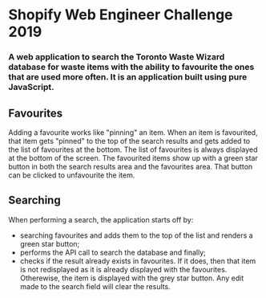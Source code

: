 # Shopify Web Engineer Challenge 2019
### A web application to search the Toronto Waste Wizard database for waste items with the ability to favourite the ones that are used more often. It is an application built using pure JavaScript.

## Favourites
Adding a favourite works like "pinning" an item. When an item is favourited, that item gets "pinned" to the top of the search results and gets added to the list of favourites at the bottom. The list of favourites is always displayed at the bottom of the screen. The favourited items show up with a green star button in both the search results area and the favourites area. That button can be clicked to unfavourite the item.

## Searching
When performing a search, the application starts off by:
 - searching favourites and adds them to the top of the list and renders a green star button;
 - performs the API call to search the database and finally;
 - checks if the result already exists in favourites. If it does, then that item is not redisplayed as it is already displayed with the favourites. Otherewise, the item is displayed with the grey star button.
Any edit made to the search field will clear the results.
